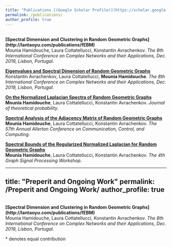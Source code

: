 ```yaml
---
title: "Publications [(Google Scholar Profile)](https://scholar.google.com/citations?user=mMEdVfoAAAAJ&hl=en)"
permalink: /publications/
author_profile: true
---
```

<br>
<b>[Spectral Dimension and Clustering in Random Geometric Graphs](http://lantaoyu.com/publications/fEBM)</b> <br> 
</b>Mounia Hamidouche</b>, Laura Cottatellucci, Konstantin Avrachenkov.
<i>The 8th International Conference on Complex Networks and their Applications,  Dec. 2019, Lisbon, Portugal</i>. 

<b>[Eigenvalues and Spectral Dimension of Random Geometric Graphs](http://lantaoyu.com/publications/VBDA)</b> <br> 
 Konstantin Avrachenkov,  Laura Cottatellucci, <b>Mounia Hamidouche</b>.
<i>The 8th International Conference on Complex Networks and their Applications,  Dec. 2019, Lisbon, Portugal</i>.

<b>[On the Normalized Laplacian Spectra of Random Geometric Graphs](http://lantaoyu.com/publications/TextDR)</b> <br> 
<b>Mounia Hamidouche</b>, Laura Cottatellucci, Konstantin Avrachenkov.
<i>Journal of theoretical probability</i>.

<b>[Spectral Analysis of the Adjacency Matrix of Random Geometric Graphs](http://lantaoyu.com/publications/IABF)</b> <br> 
<b>Mounia Hamidouche</b>, Laura Cottatellucci, Konstantin Avrachenkov.
<i>The 57th Annual Allerton Conference on Communication, Control, and Computing</i>.

<b>[Spectral Bounds of the Regularized Normalized Laplacian for Random Geometric Graphs](http://lantaoyu.com/publications/MetaIRL)</b> <br> 
<b>Mounia Hamidouche</b>, Laura Cottatellucci, Konstantin Avrachenkov.
<i>The 4th Graph Signal Processing Workshop</i>.






---
title: "Preperit and Ongoing Work"
permalink: /Preperit and Ongoing Work/
author_profile: true
---
<br>
<b>[Spectral Dimension and Clustering in Random Geometric Graphs](http://lantaoyu.com/publications/fEBM)</b> <br> 
</b>Mounia Hamidouche</b>, Laura Cottatellucci, Konstantin Avrachenkov.
<i>The 8th International Conference on Complex Networks and their Applications,  Dec. 2019, Lisbon, Portugal</i>. 




\* denotes equal contribution